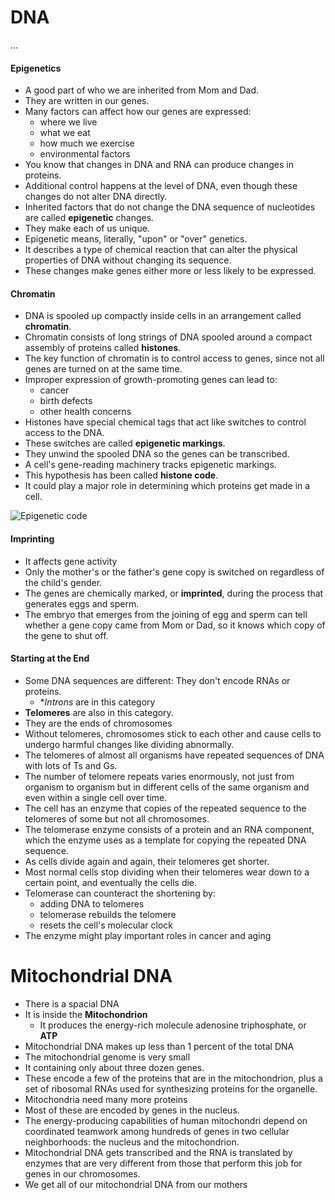 # DNA
...

#### Epigenetics
- A good part of who we are inherited from Mom and Dad.
- They are written in our genes.
- Many factors can affect how our genes are expressed:
  - where we live
  - what we eat
  - how much we exercise
  - environmental factors
- You know that changes in DNA and RNA can produce changes in proteins.
- Additional control happens at the level of DNA, even though these changes do not alter DNA directly. 
- Inherited factors that do not change the DNA sequence of nucleotides are called **epigenetic** changes.
- They make each of us unique.
- Epigenetic means, literally, "upon" or "over" genetics. 
- It describes a type of chemical reaction that can alter the physical properties of DNA without changing its sequence. 
- These changes make genes either more or less likely to be expressed.

#### Chromatin
- DNA is spooled up compactly inside cells in an arrangement called **chromatin**. 
- Chromatin consists of long strings of DNA spooled around a compact assembly of proteins called **histones**.
- The key function of chromatin is to control access to genes, since not all genes are turned on at the same time.
- Improper expression of growth-promoting genes can lead to: 
   - cancer
   - birth defects
   - other health concerns
- Histones have special chemical tags that act like switches to control access to the DNA.
- These switches are called **epigenetic markings**.
- They unwind the spooled DNA so the genes can be transcribed.
- A cell's gene-reading machinery tracks epigenetic markings.
- This hypothesis has been called **histone code**.
- It could play a major role in determining which proteins get made in a cell.

![Epigenetic code](http://upload.wikimedia.org/wikipedia/commons/d/dd/Epigenetic_mechanisms.jpg)
  
#### Imprinting
- It affects gene activity
- Only the mother's or the father's gene copy is switched on regardless of the child's gender. 
- The genes are chemically marked, or **imprinted**, during the process that generates eggs and sperm.
- The embryo that emerges from the joining of egg and sperm can tell whether a gene copy came from Mom or Dad, so it knows which copy of the gene to shut off.

#### Starting at the End
- Some DNA sequences are different: They don't encode RNAs or proteins. 
     - **Introns* are in this category
- **Telomeres** are also in this category.
- They are the ends of chromosomes
- Without telomeres, chromosomes stick to each other and cause cells to undergo harmful changes like dividing abnormally.
- The telomeres of almost all organisms have repeated sequences of DNA with lots of Ts and Gs.
- The number of telomere repeats varies enormously, not just from organism to organism but in different cells of the same organism and even within a single cell over time.
- The cell has an enzyme that copies of the repeated sequence to the telomeres of some but not all chromosomes.
- The telomerase enzyme consists of a protein and an RNA component, which the enzyme uses as a template for copying the repeated DNA sequence.
-  As cells divide again and again, their telomeres get shorter.
-  Most normal cells stop dividing when their telomeres wear down to a certain point, and eventually the cells die. 
-  Telomerase can counteract the shortening by: 
      - adding DNA to telomeres
      - telomerase rebuilds the telomere
      - resets the cell's molecular clock
- The enzyme might play important roles in cancer and aging

# Mitochondrial DNA
- There is a spacial DNA
- It is inside the **Mitochondrion**
     - It produces the energy-rich molecule adenosine triphosphate, or **ATP**
- Mitochondrial DNA makes up less than 1 percent of the total DNA
- The mitochondrial genome is very small
- It containing only about three dozen genes. 
- These encode a few of the proteins that are in the mitochondrion, plus a set of ribosomal RNAs used for synthesizing proteins for the organelle.
- Mitochondria need many more proteins
- Most of these are encoded by genes in the nucleus. 
- The energy-producing capabilities of human mitochondri depend on coordinated teamwork among hundreds of genes in two cellular neighborhoods: the nucleus and the mitochondrion.
- Mitochondrial DNA gets transcribed and the RNA is translated by enzymes that are very different from those that perform this job for genes in our chromosomes.
- We get all of our mitochondrial DNA from our mothers
